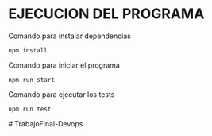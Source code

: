 # EJECUCION DEL PROGRAMA

Comando para instalar dependencias
```
npm install
```
Comando para iniciar el programa
```
npm run start
```
Comando para ejecutar los tests
```
npm run test
```


#   T r a b a j o F i n a l - D e v o p s  
 